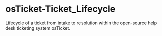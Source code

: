 # osTicket-Ticket_Lifecycle
Lifecycle of a ticket from intake to resolution within the open-source help desk ticketing system osTicket.
